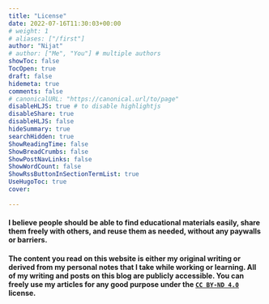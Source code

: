 ```yaml
---
title: "License"
date: 2022-07-16T11:30:03+00:00
# weight: 1
# aliases: ["/first"]
author: "Nijat"
# author: ["Me", "You"] # multiple authors
showToc: false
TocOpen: true
draft: false
hidemeta: true
comments: false
# canonicalURL: "https://canonical.url/to/page"
disableHLJS: true # to disable highlightjs
disableShare: true
disableHLJS: false
hideSummary: true
searchHidden: true
ShowReadingTime: false
ShowBreadCrumbs: false
ShowPostNavLinks: false
ShowWordCount: false
ShowRssButtonInSectionTermList: true
UseHugoToc: true
cover:
    
---
```

#### I believe people should be able to find educational materials easily, share them freely with others, and reuse them as needed, without any paywalls or barriers. 

#### The content you read on this website is either my original writing or derived from my personal notes that I take while working or learning. All of my writing and posts on this blog are publicly accessible. You can freely use my articles for any good purpose under the [`CC BY-ND 4.0`](https://creativecommons.org/licenses/by-nd/4.0/) license. 